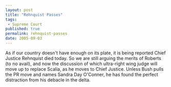 ```yaml
---
layout: post
title: "Rehnquist Passes"
tags:
 - Supreme Court 
published: true
permalink: rehnquist-passes
date: 2005-09-03
---
```


As if our country doesn't have enough on its plate, it is being reported Chief Justice Rehnquist died today.  So we are still arguing the merits of Roberts (to no avail), and now the discussion of which ultra-right wing judge will move up to replace Scalia, as he moves to Chief Justice.  Unless Bush pulls the PR move and names Sandra Day O'Conner, he has found the perfect distraction from his debacle in the delta.
